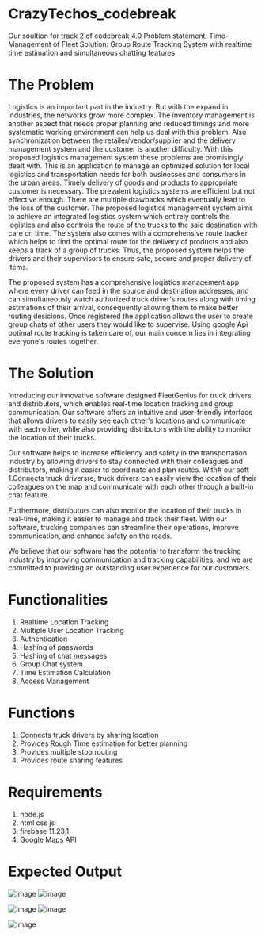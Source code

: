 # CrazyTechos_codebreak
Our soultion for track 2 of codebreak 4.0
Problem statement: Time-Management of Fleet
Solution: Group Route Tracking System with realtime time estimation and simultaneous chatting features

# The Problem
Logistics is an important part in the industry. But with the expand in industries, the networks grow more complex. The inventory management is another aspect that needs proper planning and reduced timings and more systematic working environment can help us deal with this problem. Also synchronization between the retailer/vendor/supplier and the delivery management system and the customer is another difficulty. With this proposed logistics management system these problems are promisingly dealt with. This is an application to manage an optimized solution for local logistics and transportation needs for both businesses and consumers in the urban areas. Timely delivery of goods and products to appropriate customer is necessary. The prevalent logistics systems are efficient but not effective enough. There are multiple drawbacks which eventually lead to the loss of the customer. The proposed logistics management system aims to achieve an integrated logistics system which entirely controls the logistics and also controls the route of the trucks to the said destination with care on time. The system also comes with a comprehensive route tracker which helps to find the optimal route for the delivery of products and also keeps a track of a group of trucks. Thus, the proposed system helps the drivers and their supervisors to ensure safe, secure and proper delivery of items.

The proposed system has a comprehensive logistics management app where every driver can feed in the source and destination addresses, and can simultaneously watch authorized truck driver's routes along with timing estimations of their arrival, consequently allowing them to make better routing desicions. Once registered the application allows the user to create group chats of other users they would like to supervise. Using google Api optimal route tracking is taken care of, our main concern lies in integrating everyone's routes together.

# The Solution
Introducing  our innovative software designed FleetGenius for truck drivers and distributors, which enables real-time location tracking and group communication. Our software offers an intuitive and user-friendly interface that allows drivers to easily see each other's locations and communicate with each other, while also providing distributors with the ability to monitor the location of their trucks.

Our software helps to increase efficiency and safety in the transportation industry by allowing drivers to stay connected with their colleagues and distributors, making it easier to coordinate and plan routes. With#  our soft
1.Connects truck driversre, truck drivers can easily view the location of their colleagues on the map and communicate with each other through a built-in chat feature.

Furthermore, distributors can also monitor the location of their trucks in real-time, making it easier to manage and track their fleet. With our software, trucking companies can streamline their operations, improve communication, and enhance safety on the roads.

We believe that our software has the potential to transform the trucking industry by improving communication and tracking capabilities, and we are committed to providing an outstanding user experience for our customers.

# Functionalities
1. Realtime Location Tracking
2. Multiple User Location Tracking
3. Authentication
4. Hashing of passwords
5. Hashing of chat messages
6. Group Chat system
7. Time Estimation Calculation
8. Access Management

# Functions
1. Connects truck drivers by sharing location
2. Provides Rough Time estimation for better planning
3. Provides multiple stop routing
4. Provides route sharing features

# Requirements
1. node.js
2. html css js
3. firebase 11.23.1
4. Google Maps API

# Expected Output
![image](https://user-images.githubusercontent.com/91652136/219242698-7840a127-cb9a-4d74-83ba-364ed1319ed0.png)
![image](https://user-images.githubusercontent.com/91652136/219243001-cccdafbd-debd-4259-86cd-1ca5373690cb.png)

![image](https://user-images.githubusercontent.com/91652136/219248580-9babf702-46dd-454c-b0cc-b8edc799676a.png)
![image](https://user-images.githubusercontent.com/91652136/219248693-7842a4fb-42be-4577-b835-600459e4f9e4.png)

![image](https://user-images.githubusercontent.com/91652136/219248758-7315d8c7-06a3-457b-9b8f-5ace141ea9cc.png)



